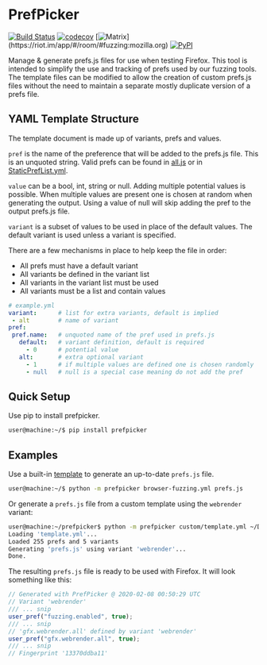 PrefPicker
==========
[![Build Status](https://travis-ci.com/MozillaSecurity/prefpicker.svg?branch=master)](https://travis-ci.com/MozillaSecurity/prefpicker)
[![codecov](https://codecov.io/gh/MozillaSecurity/prefpicker/branch/master/graph/badge.svg)](https://codecov.io/gh/MozillaSecurity/prefpicker)
[![Matrix](https://img.shields.io/badge/dynamic/json?color=green&label=chat&query=%24.chunk[%3F(%40.canonical_alias%3D%3D%22%23fuzzing%3Amozilla.org%22)].num_joined_members&suffix=%20users&url=https%3A%2F%2Fmozilla.modular.im%2F_matrix%2Fclient%2Fr0%2FpublicRooms&style=flat&logo=matrix)](https://riot.im/app/#/room/#fuzzing:mozilla.org)
[![PyPI](https://img.shields.io/pypi/v/prefpicker)](https://pypi.org/project/prefpicker)


Manage & generate prefs.js files for use when testing Firefox. This tool is intended to simplify the use and tracking of prefs used by
our fuzzing tools. The template files can be modified to allow the creation of custom prefs.js files without
the need to maintain a separate mostly duplicate version of a prefs file.

YAML Template Structure
-----------------------

The template document is made up of variants, prefs and values.

`pref` is the name of the preference that will be added to the prefs.js file. This is an unquoted string.
Valid prefs can be found in [all.js](https://hg.mozilla.org/mozilla-central/file/tip/modules/libpref/init/all.js) or in [StaticPrefList.yml](https://hg.mozilla.org/mozilla-central/file/tip/modules/libpref/init/StaticPrefList.yaml).

`value` can be a bool, int, string or null. Adding multiple potential values is possible.
When multiple values are present one is chosen at random when generating the output.
Using a value of null will skip adding the pref to the output prefs.js file.

`variant` is a subset of values to be used in place of the default values.
The default variant is used unless a variant is specified.

There are a few mechanisms in place to help keep the file in order:
- All prefs must have a default variant
- All variants be defined in the variant list
- All variants in the variant list must be used
- All variants must be a list and contain values

```yml
# example.yml
variant:      # list for extra variants, default is implied
 - alt        # name of variant
pref:
 pref.name:   # unquoted name of the pref used in prefs.js
   default:   # variant definition, default is required
     - 0      # potential value
   alt:       # extra optional variant
     - 1      # if multiple values are defined one is chosen randomly
     - null   # null is a special case meaning do not add the pref
```

Quick Setup
-----------

Use pip to install prefpicker.

```bash
user@machine:~/$ pip install prefpicker
```

Examples
--------

Use a built-in [template](https://github.com/MozillaSecurity/prefpicker/tree/master/prefpicker/templates) to generate an up-to-date `prefs.js` file.

```bash
user@machine:~/$ python -m prefpicker browser-fuzzing.yml prefs.js
```

Or generate a `prefs.js` file from a custom template using the `webrender` variant:

```bash
user@machine:~/prefpicker$ python -m prefpicker custom/template.yml ~/Desktop/prefs.js --variant webrender
Loading 'template.yml'...
Loaded 255 prefs and 5 variants
Generating 'prefs.js' using variant 'webrender'...
Done.
```

The resulting `prefs.js` file is ready to be used with Firefox. It will look something like this:

```js
// Generated with PrefPicker @ 2020-02-08 00:50:29 UTC
// Variant 'webrender'
/// ... snip
user_pref("fuzzing.enabled", true);
/// ... snip
// 'gfx.webrender.all' defined by variant 'webrender'
user_pref("gfx.webrender.all", true);
/// ... snip
// Fingerprint '13370ddba11'
```

